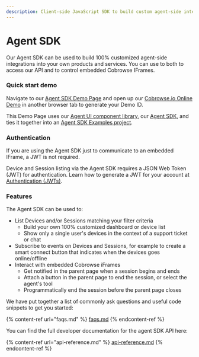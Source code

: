 ```yaml
---
description: Client-side JavaScript SDK to build custom agent-side integrations
---
```


# Agent SDK

Our Agent SDK can be used to build 100% customized agent-side integrations into your own products and services. You can use to both to access our API and to control embedded Cobrowse IFrames.

### Quick start demo

Navigate to our [Agent SDK Demo Page](https://cobrowseio.github.io/cobrowse-agent-sdk-examples/react-example/) and open up our [Cobrowse.io Online Demo](https://cobrowse.io/demo) in another browser tab to generate your Demo ID.&#x20;

This Demo Page uses our [Agent UI component library](https://github.com/cobrowseio/cobrowse-agent-ui), our [Agent SDK](https://www.npmjs.com/package/cobrowse-agent-sdk), and ties it together into an [Agent SDK Examples project](https://github.com/cobrowseio/cobrowse-agent-sdk-examples).&#x20;

### Authentication

If you are using the Agent SDK just to communicate to an embedded IFrame, a JWT is not required.&#x20;

Device and Session listing via the Agent SDK requires a JSON Web Token (JWT) for authentication. Learn how to generate a JWT for your account at [Authentication (JWTs)](../json-web-tokens-jwts.md).&#x20;

### Features

The Agent SDK can be used to:

* List Devices and/or Sessions matching your filter criteria
  * Build your own 100% customized dashboard or device list
  * Show only a single user's devices in the context of a support ticket or chat
* Subscribe to events on Devices and Sessions, for example to create a smart connect button that indicates when the devices goes online/offline
* Interact with embedded Cobrowse iFrames
  * Get notified in the parent page when a session begins and ends
  * Attach a button in the parent page to end the session, or select the agent's tool
  * Programmatically end the session before the parent page closes

We have put together a list of commonly ask questions and useful code snippets to get you started:

{% content-ref url="faqs.md" %}
[faqs.md](faqs.md)
{% endcontent-ref %}

You can find the full developer documentation for the agent SDK API here:

{% content-ref url="api-reference.md" %}
[api-reference.md](api-reference.md)
{% endcontent-ref %}

